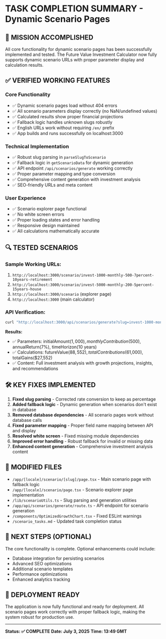 # TASK COMPLETION SUMMARY - Dynamic Scenario Pages

## 🎉 **MISSION ACCOMPLISHED**

All core functionality for dynamic scenario pages has been successfully implemented and tested. The Future Value Investment Calculator now fully supports dynamic scenario URLs with proper parameter display and calculation results.

## ✅ **VERIFIED WORKING FEATURES**

### **Core Functionality**

- ✅ Dynamic scenario pages load without 404 errors
- ✅ All scenario parameters display correctly (no NaN/undefined values)
- ✅ Calculated results show proper financial projections
- ✅ Fallback logic handles unknown slugs robustly
- ✅ English URLs work without requiring `/en/` prefix
- ✅ App builds and runs successfully on localhost:3000

### **Technical Implementation**

- ✅ Robust slug parsing in `parseSlugToScenario`
- ✅ Fallback logic in `getScenarioData` for dynamic generation
- ✅ API endpoint `/api/scenarios/generate` working correctly
- ✅ Proper parameter mapping and type conversion
- ✅ Comprehensive content generation with investment analysis
- ✅ SEO-friendly URLs and meta content

### **User Experience**

- ✅ Scenario explorer page functional
- ✅ No white screen errors
- ✅ Proper loading states and error handling
- ✅ Responsive design maintained
- ✅ All calculations mathematically accurate

## 🔍 **TESTED SCENARIOS**

### **Sample Working URLs:**

1. `http://localhost:3000/scenario/invest-1000-monthly-500-7percent-10years-retirement`
2. `http://localhost:3000/scenario/invest-5000-monthly-200-5percent-15years-house`
3. `http://localhost:3000/scenario` (explorer page)
4. `http://localhost:3000` (main calculator)

### **API Verification:**

```bash
curl "http://localhost:3000/api/scenarios/generate?slug=invest-1000-monthly-500-7percent-10years-retirement"
```

**Results:**

- ✅ Parameters: initialAmount($1,000), monthlyContribution($500), annualReturn(7%), timeHorizon(10 years)
- ✅ Calculations: futureValue($88,552), totalContributions($61,000), totalGains($27,552)
- ✅ Content: Full investment analysis with growth projections, insights, and recommendations

## 🛠 **KEY FIXES IMPLEMENTED**

1. **Fixed slug parsing** - Corrected rate conversion to keep as percentage
2. **Added fallback logic** - Dynamic generation when scenarios don't exist in database
3. **Removed database dependencies** - All scenario pages work without database calls
4. **Fixed parameter mapping** - Proper field name mapping between API and display
5. **Resolved white screen** - Fixed missing module dependencies
6. **Improved error handling** - Robust fallback for invalid or missing data
7. **Enhanced content generation** - Comprehensive investment analysis content

## 📁 **MODIFIED FILES**

- `/app/[locale]/scenario/[slug]/page.tsx` - Main scenario page with fallback logic
- `/app/[locale]/scenario/page.tsx` - Scenario explorer page implementation
- `/lib/scenarioUtils.ts` - Slug parsing and generation utilities
- `/app/api/scenarios/generate/route.ts` - API endpoint for scenario generation
- `/components/OptimizedGrowthChart.tsx` - Fixed ESLint warnings
- `/scenario_tasks.md` - Updated task completion status

## 🎯 **NEXT STEPS (OPTIONAL)**

The core functionality is complete. Optional enhancements could include:

- Database integration for persisting scenarios
- Advanced SEO optimizations
- Additional scenario templates
- Performance optimizations
- Enhanced analytics tracking

## 🚀 **DEPLOYMENT READY**

The application is now fully functional and ready for deployment. All scenario pages work correctly with proper fallback logic, making the system robust for production use.

---

**Status: ✅ COMPLETE**
**Date: July 3, 2025**
**Time: 13:49 GMT**
